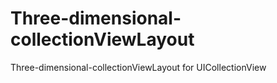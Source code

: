 # Three-dimensional-collectionViewLayout
Three-dimensional-collectionViewLayout for UICollectionView
